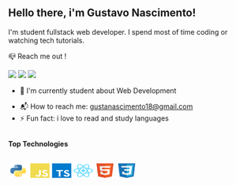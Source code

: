 ## Hello there, i'm Gustavo Nascimento!

I'm student fullstack web developer. I spend most of time coding or watching tech tutorials.

📪 Reach me out !

<div> 
  <a href="https://instagram.com/gustavonasciment_o" target="_blank"><img src="https://img.shields.io/badge/-Instagram-%23E4405F?style=for-the-badge&logo=instagram&logoColor=white"></a>
  <a href="https://www.linkedin.com/in/gustanascimento18" target="_blank"><img src="https://img.shields.io/badge/-LinkedIn-%230077B5?style=for-the-badge&logo=linkedin&logoColor=white"></a> 
  <a href = "mailto:gustanascimento18@gmail.com"><img src="https://img.shields.io/badge/-Gmail-%23333?style=for-the-badge&logo=gmail&logoColor=white" target="_blank"></a>
   
  
  * 🔭 I'm currently student about Web Development
<!--   * 👨🏿‍💻 Most used line of code ``` git commit -m " " ```  -->
  * 📬 How to reach me: gustanascimento18@gmail.com
  * ⚡️ Fun fact: i love to read and study languages
  
  ##  
  
  **Top Technologies**
  
  <div style="display: inline_block"><br>
  <img align="center" alt="Rafa-Python" height="30" width="40" src="https://raw.githubusercontent.com/devicons/devicon/master/icons/python/python-original.svg">
  <img align="center" alt="Gustavo-Js" height="30" width="40" src="https://raw.githubusercontent.com/devicons/devicon/master/icons/javascript/javascript-plain.svg">
  <img align="center" alt="Gustavo-Ts" height="30" width="40" src="https://raw.githubusercontent.com/devicons/devicon/master/icons/typescript/typescript-plain.svg">
  <img align="center" alt="Gustavo-React" height="30" width="40" src="https://raw.githubusercontent.com/devicons/devicon/master/icons/react/react-original.svg">
  <img align="center" alt="Gustavo-HTML" height="30" width="40" src="https://raw.githubusercontent.com/devicons/devicon/master/icons/html5/html5-original.svg">
  <img align="center" alt="Gustavo-CSS" height="30" width="40" src="https://raw.githubusercontent.com/devicons/devicon/master/icons/css3/css3-original.svg">
</div>
  
  
&nbsp;
<!-- <div>
  <a href="https://github.com/gustanascimento18">
  <img height="180em" src="https://github-readme-stats.vercel.app/api?username=gustanascimento18&show_icons=true&theme=dracula&include_all_commits=true&count_private=true"/>
    
  <img height="180em" src="https://github-readme-stats.vercel.app/api/top-langs/?username=gustanascimento18&layout=compact&langs_count=16&theme=dracula"/>
</div> -->

  ##
<!---
gustanascimento18/gustanascimento18 is a ✨ special ✨ repository because its `README.md` (this file) appears on your GitHub profile.
You can click the Preview link to take a look at your changes.
--->
